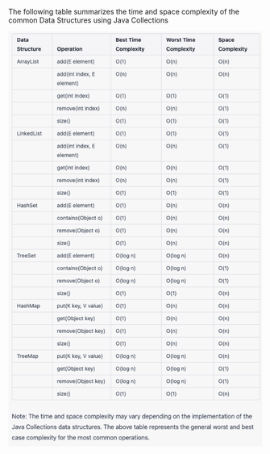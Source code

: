 The following table summarizes the time and space complexity of the common Data Structures using Java
Collections


![Time and Space Complexity](./Pictures/DS_Table_Java_2.png)
